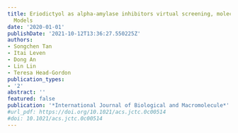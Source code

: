 ```yaml
---
title: Eriodictyol as alpha-amylase inhibitors virtual screening, molecular docking, molecular dynamic simulation and spectroscopy
  Models
date: '2020-01-01'
publishDate: '2021-10-12T13:36:27.550225Z'
authors:
- Songchen Tan
- Itai Leven
- Dong An
- Lin Lin
- Teresa Head-Gordon
publication_types:
- '2'
abstract: ''
featured: false
publication: '*International Journal of Biological and Macromolecule*'
#url_pdf: https://doi.org/10.1021/acs.jctc.0c00514
#doi: 10.1021/acs.jctc.0c00514
---
```


